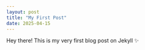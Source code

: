```yaml
---
layout: post
title: "My First Post"
date: 2025-04-15
---
```


Hey there! This is my very first blog post on Jekyll ✨
